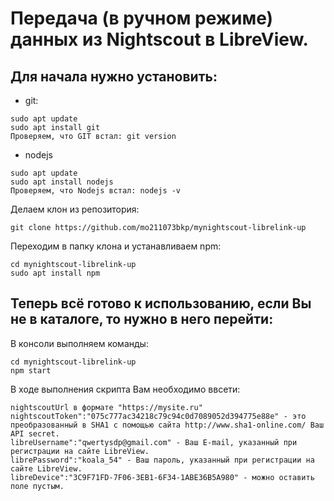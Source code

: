 # Передача (в ручном режиме) данных из Nightscout в LibreView.

## Для начала нужно установить:
- git:
```
sudo apt update
sudo apt install git
Проверяем, что GIT встал: git version
```
- nodejs
```
sudo apt update
sudo apt install nodejs
Проверяем, что Nodejs встал: nodejs -v
```

Делаем клон из репозитория:
```
git clone https://github.com/mo211073bkp/mynightscout-librelink-up
```

Переходим в папку клона и устанавливаем npm:
```
cd mynightscout-librelink-up
sudo apt install npm
```


## Теперь всё готово к использованию, если Вы не в каталоге, то нужно в него перейти:

В консоли выполняем команды:
```
cd mynightscout-librelink-up
npm start
```
В ходе выполнения скрипта Вам необходимо ввсети:
```
nightscoutUrl в формате "https://mysite.ru"
nightscoutToken":"075c777ac34218c79c94c0d7089052d394775e88e" - это преобразованный в SHA1 с помощью сайта http://www.sha1-online.com/ Ваш API secret.
libreUsername":"qwertysdp@gmail.com" - Ваш E-mail, указанный при регистрации на сайте LibreView.
librePassword":"koala_54" - Ваш пароль, указанный при регистрации на сайте LibreView.
libreDevice":"3C9F71FD-7F06-3EB1-6F34-1ABE36B5A980" - можно оставить поле пустым.
```
